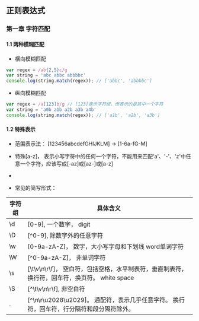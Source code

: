 ## 正则表达式

### 第一章 字符匹配

#### 1.1 两种模糊匹配

* 横向模糊匹配

```js
var regex = /ab{2,5}c/g
var string = 'abc abbc abbbbc'
console.log(string.match(regex)); // ['abbc', 'abbbbc']
```
* 纵向模糊匹配
```js
var regex = /a[123]b/g // [123]表示字符组，但表示的是其中一个字符
var string = 'a0b a1b a2b a3b a4b'
console.log(string.match(regex)); // ['a1b', 'a2b', 'a3b']
```

#### 1.2 特殊表示

* 范围表示法： [123456abcdefGHIJKLM] -> [1-6a-fG-M]

* 特殊[a-z]， 表示小写字符中的任何一个字符，不能用来匹配'a'、'-'、'z'中任意一个字符，应该写成[-az]或[az-]或[a\-z]

* [^abc]: 求反，表示一个除a, b, c之外的任意一个字母

* 常见的简写形式：

| 字符组 | 具体含义 |
| --- | --- |
| \d | [0-9], 一个数字， digit |
| \D | [^0-9], 除数字外的任意字符 |
| \w | [0-9a-zA-Z]， 数字，大小写字母和下划线 word单词字符|
| \W | [^0-9a-zA-Z]， 非单词字符 |
| \s | [\t\v\n\r\f]， 空白符，包括空格，水平制表符，垂直制表符，换行符，回车符，换页符。 white space|
| \S | [^\t\v\n\r\f], 非空白符 |
| . | [^\n\r\u2028\u2029]。 通配符，表示几乎任意字符。 换行符，回车符，行分隔符和段分隔符除外。|